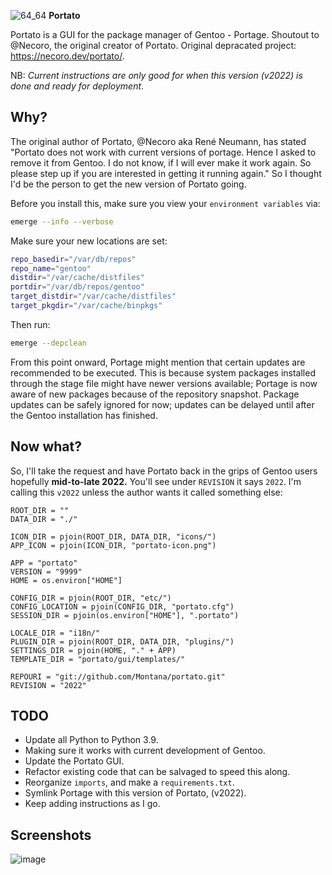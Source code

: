 ![64_64](https://user-images.githubusercontent.com/20936398/150125896-e8e94095-c383-40c6-a1e0-1729fce19612.png) **Portato**


Portato is a GUI for the package manager of Gentoo - Portage. Shoutout to @Necoro, the original creator of Portato.
Original depracated project: https://necoro.dev/portato/.

NB: _Current instructions are only good for when this version (v2022) is done and ready for deployment_.

## Why? 

The original author of Portato, @Necoro aka René Neumann, has stated "Portato does not work with current versions of portage. Hence I asked to remove it from Gentoo. I do not know, if I will ever make it work again. So please step up if you are interested in getting it running again." So I thought I'd be the person to get the new version of Portato going.

Before you install this, make sure you view your `environment variables` via:

```bash
emerge --info --verbose
```

Make sure your new locations are set:

```bash
repo_basedir="/var/db/repos"
repo_name="gentoo"
distdir="/var/cache/distfiles"
portdir="/var/db/repos/gentoo"
target_distdir="/var/cache/distfiles"
target_pkgdir="/var/cache/binpkgs"
```
Then run:

```bash
emerge --depclean
```

From this point onward, Portage might mention that certain updates are recommended to be executed. This is because system packages installed through the stage file might have newer versions available; Portage is now aware of new packages because of the repository snapshot. Package updates can be safely ignored for now; updates can be delayed until after the Gentoo installation has finished.

## Now what?

So, I'll take the request and have Portato back in the grips of Gentoo users hopefully **mid-to-late 2022.** You'll see under `REVISION` it says `2022`. I'm calling this `v2022` unless the author wants it called something else:

```python3
ROOT_DIR = ""
DATA_DIR = "./"

ICON_DIR = pjoin(ROOT_DIR, DATA_DIR, "icons/")
APP_ICON = pjoin(ICON_DIR, "portato-icon.png")

APP = "portato"
VERSION = "9999"
HOME = os.environ["HOME"]

CONFIG_DIR = pjoin(ROOT_DIR, "etc/")
CONFIG_LOCATION = pjoin(CONFIG_DIR, "portato.cfg")
SESSION_DIR = pjoin(os.environ["HOME"], ".portato")

LOCALE_DIR = "i18n/"
PLUGIN_DIR = pjoin(ROOT_DIR, DATA_DIR, "plugins/")
SETTINGS_DIR = pjoin(HOME, "." + APP)
TEMPLATE_DIR = "portato/gui/templates/"

REPOURI = "git://github.com/Montana/portato.git"
REVISION = "2022"
```

## TODO

* Update all Python to Python 3.9.
* Making sure it works with current development of Gentoo.
* Update the Portato GUI.
* Refactor existing code that can be salvaged to speed this along.
* Reorganize `imports`, and make a `requirements.txt`. 
* Symlink Portage with this version of Portato, (v2022). 
* Keep adding instructions as I go.

## Screenshots

![image](https://user-images.githubusercontent.com/20936398/150138840-95f019b7-db0a-4bfe-bfb7-05eb01c2f604.png)
